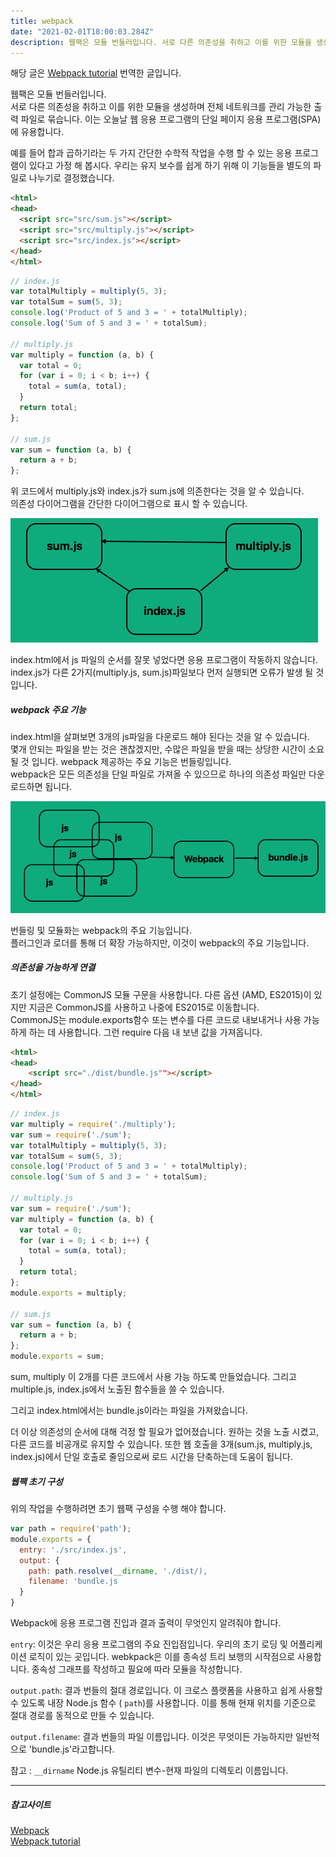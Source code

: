 ```yaml
---
title: webpack
date: "2021-02-01T18:00:03.284Z"
description: 웹팩은 모듈 번들러입니다. 서로 다른 의존성을 취하고 이를 위한 모듈을 생성하며 전체 네트워크를 관리 가능한 출력 파일로 묶습니다.
---
```


해당 글은 
[Webpack tutorial](https://medium.com/ag-grid/webpack-tutorial-understanding-how-it-works-f73dfa164f01) 번역한 글입니다.

웹팩은 모듈 번들러입니다.  
서로 다른 의존성을 취하고 이를 위한 모듈을 생성하며 전체 네트워크를 관리 가능한 출력 파일로 묶습니다. 이는 오늘날 웹 응용 프로그램의 단일 페이지 응용 프로그램(SPA)에 유용합니다.

예를 들어 합과 곱하기라는 두 가지 간단한 수학적 작업을 수행 할 수 있는 응용 프로그램이 있다고 가정 해 봅시다. 우리는 유지 보수를 쉽게 하기 위해 이 기능들을 별도의 파일로 나누기로 결정했습니다.

``` html
<html>
<head>
  <script src="src/sum.js"></script>
  <script src="src/multiply.js"></script>
  <script src="src/index.js"></script>
</head>
</html>
```

``` javascript
// index.js
var totalMultiply = multiply(5, 3);
var totalSum = sum(5, 3);
console.log('Product of 5 and 3 = ' + totalMultiply);
console.log('Sum of 5 and 3 = ' + totalSum);

// multiply.js
var multiply = function (a, b) {
  var total = 0;
  for (var i = 0; i < b; i++) {
    total = sum(a, total);
  }
  return total;
};

// sum.js
var sum = function (a, b) {
  return a + b;
};
```

위 코드에서 multiply.js와 index.js가 sum.js에 의존한다는 것을 알 수 있습니다.  
의존성 다이어그램을 간단한 다이어그램으로 표시 할 수 있습니다.  

![ex_webpack](../../assets/blog/webpack01.png)

index.html에서 js 파일의 순서를 잘못 넣었다면 응용 프로그램이 작동하지 않습니다.  
index.js가 다른 2가지(multiply.js, sum.js)파일보다 먼저 실행되면 오류가 발생 될 것입니다.


##### webpack 주요 기능
index.html을 살펴보면 3개의 js파일을 다운로드 해야 된다는 것을 알 수 있습니다.  
몇개 안되는 파일을 받는 것은 괜찮겠지만, 수많은 파일을 받을 때는 상당한 시간이 소요될 것 입니다.
webpack 제공하는 주요 기능은 번들링입니다.  
webpack은 모든 의존성을 단일 파일로 가져올 수 있으므로 하나의 의존성 파일만 다운로드하면 됩니다.

![ex_webpack](../../assets/blog/webpack02.png)

번들링 및 모듈화는 webpack의 주요 기능입니다.  
플러그인과 로더를 통해 더 확장 가능하지만, 이것이 webpack의 주요 기능입니다.

##### 의존성을 가능하게 연결
초기 설정에는 CommonJS 모듈 구문을 사용합니다. 다른 옵션 (AMD, ES2015)이 있지만 지금은 CommonJS를 사용하고 나중에 ES2015로 이동합니다.  
CommonJS는 module.exports함수 또는 변수를 다른 코드로 내보내거나 사용 가능하게 하는 데 사용합니다. 그런 require 다음 내 보낸 값을 가져옵니다.

``` html
<html>
<head>
    <script src="./dist/bundle.js""></script>
</head>
</html>
```

``` javascript
// index.js
var multiply = require('./multiply');
var sum = require('./sum');
var totalMultiply = multiply(5, 3);
var totalSum = sum(5, 3);
console.log('Product of 5 and 3 = ' + totalMultiply);
console.log('Sum of 5 and 3 = ' + totalSum);

// multiply.js
var sum = require('./sum');
var multiply = function (a, b) {
  var total = 0;
  for (var i = 0; i < b; i++) {
    total = sum(a, total);
  }
  return total;
};
module.exports = multiply;

// sum.js
var sum = function (a, b) {
  return a + b;
};
module.exports = sum;
```

sum, multiply 이 2개를 다른 코드에서 사용 가능 하도록 만들었습니다. 그리고 multiple.js, index.js에서 노출된 함수들을 쓸 수 있습니다.

그리고 index.html에서는 bundle.js이라는 파일을 가져왔습니다.

더 이상 의존성의 순서에 대해 걱정 할 필요가 없어졌습니다. 원하는 것을 노출 시켰고, 다른 코드를 비공개로 유지할 수 있습니다. 또한 웹 호출을 3개(sum.js, multiply.js, index.js)에서 단일 호출로 줄임으로써 로드 시간을 단축하는데 도움이 됩니다.

##### 웹팩 초기 구성
위의 작업을 수행하려면 초기 웹팩 구성을 수행 해야 합니다.

```javascript
var path = require('path');
module.exports = {
  entry: './src/index.js',
  output: {
    path: path.resolve(__dirname, './dist/),
    filename: 'bundle.js
  }
}
```
Webpack에 응용 프로그램 진입과 결과 출력이 무엇인지 알려줘야 합니다.  

`entry`: 이것은 우리 응용 프로그램의 주요 진입점입니다. 우리의 초기 로딩 및 어플리케이션 로직이 있는 곳입니다. webkpack은 이를 종속성 트리 보행의 시작점으로 사용합니다. 종속성 그래프를 작성하고 필요에 따라 모듈을 작성합니다.

`output.path`: 결과 번들의 절대 경로입니다. 이 크로스 플랫폼을 사용하고 쉽게 사용할 수 있도록 내장 Node.js 함수 ( `path`)를 사용합니다. 이를 통해 현재 위치를 기준으로 절대 경로를 동적으로 만들 수 있습니다.

`output.filename`: 결과 번들의 파일 이름입니다. 이것은 무엇이든 가능하지만 일반적으로 'bundle.js'라고합니다.

참고 : `__dirname` Node.js 유틸리티 변수-현재 파일의 디렉토리 이름입니다.

---

##### 참고사이트
[Webpack](https://webpack.js.org/)  
[Webpack tutorial](https://medium.com/ag-grid/webpack-tutorial-understanding-how-it-works-f73dfa164f01)